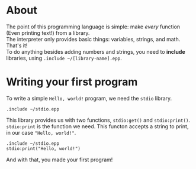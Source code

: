 # About
The point of this programming language is simple: make *every* function (Even printing text!) from a library.  
The interpreter only provides basic things: variables, strings, and math. That's it!  
To do anything besides adding numbers and strings, you need to **include** libraries, using `.include ~/[library-name].epp`.  

# Writing your first program
To write a simple `Hello, world!` program, we need the `stdio` library.  
```
.include ~/stdio.epp
```
This library provides us with two functions, `stdio:get()` and `stdio:print()`.  
`stdio:print` is the function we need. This functon accepts a string to print, in our case `"Hello, world!"`.  
```
.include ~/stdio.epp
stdio:print("Hello, world!")
```
And with that, you made your first program!
